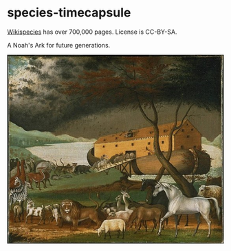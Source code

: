 # species-timecapsule

[Wikispecies](https://species.wikimedia.org/) has over 700,000 pages. License is CC-BY-SA.

A Noah's Ark for future generations.

![NoahsArk.jpg](/NoahsArk.jpg)
